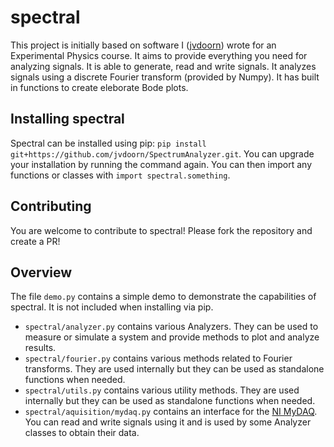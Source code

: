 # spectral

This project is initially based on software I ([jvdoorn](https://github.com/jvdoorn)) wrote for an Experimental Physics course. It aims to provide everything you need for analyzing signals. It is able to generate, read and write signals. It analyzes signals using a discrete Fourier transform (provided by Numpy). It has built in functions to create eleborate Bode plots.

## Installing spectral
Spectral can be installed using pip: `pip install git+https://github.com/jvdoorn/SpectrumAnalyzer.git`. You can upgrade your installation by running the command again. You can then import any functions or classes with `import spectral.something`. 

## Contributing
You are welcome to contribute to spectral! Please fork the repository and create a PR!

## Overview
The file `demo.py` contains a simple demo to demonstrate the capabilities of spectral. It is not included when installing via pip.

* `spectral/analyzer.py` contains various Analyzers. They can be used to measure or simulate a system and provide methods to plot and analyze results.
* `spectral/fourier.py` contains various methods related to Fourier transforms. They are used internally but they can be used as standalone functions when needed.
* `spectral/utils.py` contains various utility methods. They are used internally but they can be used as standalone functions when needed.
* `spectral/aquisition/mydaq.py` contains an interface for the [NI MyDAQ](http://ni.com/mydaq). You can read and write signals using it and is used by some Analyzer classes to obtain their data.
